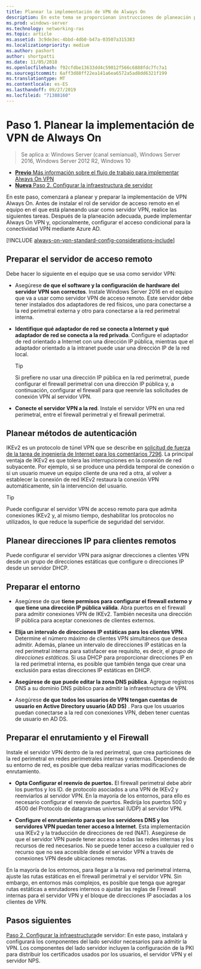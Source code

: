 ```yaml
---
title: Planear la implementación de VPN de Always On
description: En este tema se proporcionan instrucciones de planeación para implementar Always On VPN en Windows Server 2016.
ms.prod: windows-server
ms.technology: networking-ras
ms.topic: article
ms.assetid: 3c9de3ec-4bbd-4db0-b47a-03507a315383
ms.localizationpriority: medium
ms.author: pashort
author: shortpatti
ms.date: 11/05/2018
ms.openlocfilehash: f92cfdbe13633dd4c59012f566c6888fdc7fc7a1
ms.sourcegitcommit: 6aff3d88ff22ea141a6ea6572a5ad8dd6321f199
ms.translationtype: MT
ms.contentlocale: es-ES
ms.lasthandoff: 09/27/2019
ms.locfileid: "71388160"
---
```

# <a name="step-1-plan-the-always-on-vpn-deployment"></a>Paso 1. Planear la implementación de VPN de Always On

>Se aplica a: Windows Server (canal semianual), Windows Server 2016, Windows Server 2012 R2, Windows 10

- [**Previo** Más información sobre el flujo de trabajo para implementar Always On VPN](always-on-vpn-deploy-deployment.md)
- [**Nueva** Paso 2. Configurar la infraestructura de servidor](vpn-deploy-server-infrastructure.md)

En este paso, comenzará a planear y preparar la implementación de VPN Always On. Antes de instalar el rol de servidor de acceso remoto en el equipo en el que está planeando usar como servidor VPN, realice las siguientes tareas. Después de la planeación adecuada, puede implementar Always On VPN y, opcionalmente, configurar el acceso condicional para la conectividad VPN mediante Azure AD.

[!INCLUDE [always-on-vpn-standard-config-considerations-include](../../../includes/always-on-vpn-standard-config-considerations-include.md)]

## <a name="prepare-the-remote-access-server"></a>Preparar el servidor de acceso remoto

Debe hacer lo siguiente en el equipo que se usa como servidor VPN:

- Asegúrese **de que el software y la configuración de hardware del servidor VPN son correctos**. Instale Windows Server 2016 en el equipo que va a usar como servidor VPN de acceso remoto. Este servidor debe tener instalados dos adaptadores de red físicos, uno para conectarse a la red perimetral externa y otro para conectarse a la red perimetral interna.

- **Identifique qué adaptador de red se conecta a Internet y qué adaptador de red se conecta a la red privada**. Configure el adaptador de red orientado a Internet con una dirección IP pública, mientras que el adaptador orientado a la intranet puede usar una dirección IP de la red local.

    >[!TIP]
    >Si prefiere no usar una dirección IP pública en la red perimetral, puede configurar el firewall perimetral con una dirección IP pública y, a continuación, configurar el firewall para que reenvíe las solicitudes de conexión VPN al servidor VPN.

- **Conecte el servidor VPN a la red**. Instale el servidor VPN en una red perimetral, entre el firewall perimetral y el firewall perimetral.

## <a name="plan-authentication-methods"></a>Planear métodos de autenticación

IKEv2 es un protocolo de túnel VPN que se describe en [solicitud de fuerza de la tarea de ingeniería de Internet para los comentarios 7296](https://datatracker.ietf.org/doc/rfc7296/). La principal ventaja de IKEv2 es que tolera las interrupciones en la conexión de red subyacente. Por ejemplo, si se produce una pérdida temporal de conexión o si un usuario mueve un equipo cliente de una red a otra, al volver a establecer la conexión de red IKEv2 restaura la conexión VPN automáticamente, sin la intervención del usuario.

>[!TIP]
>Puede configurar el servidor VPN de acceso remoto para que admita conexiones IKEv2 y, al mismo tiempo, deshabilitar los protocolos no utilizados, lo que reduce la superficie de seguridad del servidor. 

## <a name="plan-ip-addresses-for-remote-clients"></a>Planear direcciones IP para clientes remotos

Puede configurar el servidor VPN para asignar direcciones a clientes VPN desde un grupo de direcciones estáticas que configure o direcciones IP desde un servidor DHCP. 

## <a name="prepare-the-environment"></a>Preparar el entorno

- Asegúrese de que **tiene permisos para configurar el firewall externo y que tiene una dirección IP pública válida**. Abra puertos en el firewall para admitir conexiones VPN de IKEv2. También necesita una dirección IP pública para aceptar conexiones de clientes externos.

- **Elija un intervalo de direcciones IP estáticas para los clientes VPN**. Determine el número máximo de clientes VPN simultáneos que desea admitir. Además, planee un intervalo de direcciones IP estáticas en la red perimetral interna para satisfacer ese requisito, es decir, el *grupo de direcciones estáticas*. Si usa DHCP para proporcionar direcciones IP en la red perimetral interna, es posible que también tenga que crear una exclusión para estas direcciones IP estáticas en DHCP.

- **Asegúrese de que puede editar la zona DNS pública**. Agregue registros DNS a su dominio DNS público para admitir la infraestructura de VPN. 

- Asegúrese **de que todos los usuarios de VPN tengan cuentas de usuario en Active Directory usuario (AD DS)** . Para que los usuarios puedan conectarse a la red con conexiones VPN, deben tener cuentas de usuario en AD DS.

## <a name="prepare-routing-and-firewall"></a>Preparar el enrutamiento y el Firewall 

Instale el servidor VPN dentro de la red perimetral, que crea particiones de la red perimetral en redes perimetrales internas y externas. Dependiendo de su entorno de red, es posible que deba realizar varias modificaciones de enrutamiento.

- **Opta Configurar el reenvío de puertos.** El firewall perimetral debe abrir los puertos y los ID. de protocolo asociados a una VPN de IKEv2 y reenviarlos al servidor VPN. En la mayoría de los entornos, para ello es necesario configurar el reenvío de puertos. Redirija los puertos 500 y 4500 del Protocolo de datagramas universal (UDP) al servidor VPN.

- **Configure el enrutamiento para que los servidores DNS y los servidores VPN puedan tener acceso a Internet**. Esta implementación usa IKEv2 y la traducción de direcciones de red (NAT). Asegúrese de que el servidor VPN puede tener acceso a todas las redes internas y los recursos de red necesarios. No se puede tener acceso a cualquier red o recurso que no sea accesible desde el servidor VPN a través de conexiones VPN desde ubicaciones remotas.

En la mayoría de los entornos, para llegar a la nueva red perimetral interna, ajuste las rutas estáticas en el firewall perimetral y el servidor VPN. Sin embargo, en entornos más complejos, es posible que tenga que agregar rutas estáticas a enrutadores internos o ajustar las reglas de Firewall internas para el servidor VPN y el bloque de direcciones IP asociadas a los clientes de VPN.

## <a name="next-steps"></a>Pasos siguientes

[Paso 2. Configurar la infraestructura](vpn-deploy-server-infrastructure.md)de servidor: En este paso, instalará y configurará los componentes del lado servidor necesarios para admitir la VPN. Los componentes del lado servidor incluyen la configuración de la PKI para distribuir los certificados usados por los usuarios, el servidor VPN y el servidor NPS.